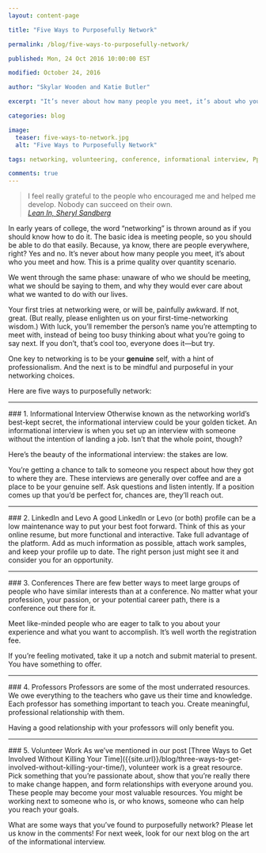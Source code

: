 ```yaml
---
layout: content-page

title: "Five Ways to Purposefully Network"

permalink: /blog/five-ways-to-purposefully-network/

published: Mon, 24 Oct 2016 10:00:00 EST

modified: October 24, 2016

author: "Skylar Wooden and Katie Butler"

excerpt: "It’s never about how many people you meet, it’s about who you meet and how. This is a prime quality over quantity scenario."

categories: blog

image:
  teaser: five-ways-to-network.jpg
  alt: "Five Ways to Purposefully Network"

tags: networking, volunteering, conference, informational interview, Pprofessors

comments: true
---
```


>I feel really grateful to the people who encouraged me and helped me develop. Nobody can succeed on their own.<br />
><cite><a href="{{site.url}}/reading-list/">Lean In, Sheryl Sandberg</a></cite>

In early years of college, the word “networking” is thrown around as if you should know how to do it. The basic idea is meeting people, so you should be able to do that easily. Because, ya know, there are people everywhere, right? Yes and no. It’s never about how many people you meet, it’s about who you meet and how. This is a prime quality over quantity scenario. 

We went through the same phase: unaware of who we should be meeting, what we should be saying to them, and why they would ever care about what we wanted to do with our lives. 

Your first tries at networking were, or will be, painfully awkward. If not, great. (But really, please enlighten us on your first-time-networking wisdom.) With luck, you’ll remember the person’s name you’re attempting to meet with, instead of being too busy thinking about what you’re going to say next. If you don’t, that’s cool too, everyone does it—but try.  

One key to networking is to be your **genuine** self, with a hint of professionalism. And the next is to be mindful and purposeful in your networking choices. 

Here are five ways to purposefully network: 
<hr class="secondary">
### 1. Informational Interview
Otherwise known as the networking world’s best-kept secret, the informational interview could be your golden ticket. An informational interview is when you set up an interview with someone without the intention of landing a job. Isn’t that the whole point, though? 

Here’s the beauty of the informational interview: the stakes are low. 

You’re getting a chance to talk to someone you respect about how they got to where they are. These interviews are generally over coffee and are a place to be your genuine self. Ask questions and listen intently. If a position comes up that you’d be perfect for, chances are, they’ll reach out. 
<hr class="secondary">
### 2. LinkedIn and Levo
A good LinkedIn or Levo (or both) profile can be a low maintenance way to put your best foot forward. Think of this as your online resume, but more functional and interactive. Take full advantage of the platform. Add as much information as possible, attach work samples, and keep your profile up to date. The right person just might see it and consider you for an opportunity.
<hr class="secondary">
### 3. Conferences
There are few better ways to meet large groups of people who have similar interests than at a conference. No matter what your profession, your passion, or your potential career path, there is a conference out there for it.

Meet like-minded people who are eager to talk to you about your experience and what you want to accomplish. It’s well worth the registration fee.

If you’re feeling motivated, take it up a notch and submit material to present. You have something to offer.
<hr class="secondary">
### 4. Professors
Professors are some of the most underrated resources. We owe everything to the teachers who gave us their time and knowledge. Each professor has something important to teach you. Create meaningful, professional relationship with them. 

Having a good relationship with your professors will only benefit you. 
<hr class="secondary">
### 5. Volunteer Work
As we’ve mentioned in our post [Three Ways to Get Involved Without Killing Your Time]({{site.url}}/blog/three-ways-to-get-involved-without-killing-your-time/), volunteer work is a great resource. Pick something that you’re passionate about, show that you’re really there to make change happen, and form relationships with everyone around you. These people may become your most valuable resources. You might be working next to someone who is, or who knows, someone who can help you reach your goals. 

What are some ways that you’ve found to purposefully network? Please let us know in the comments! For next week, look for our next blog on the art of the informational interview.
